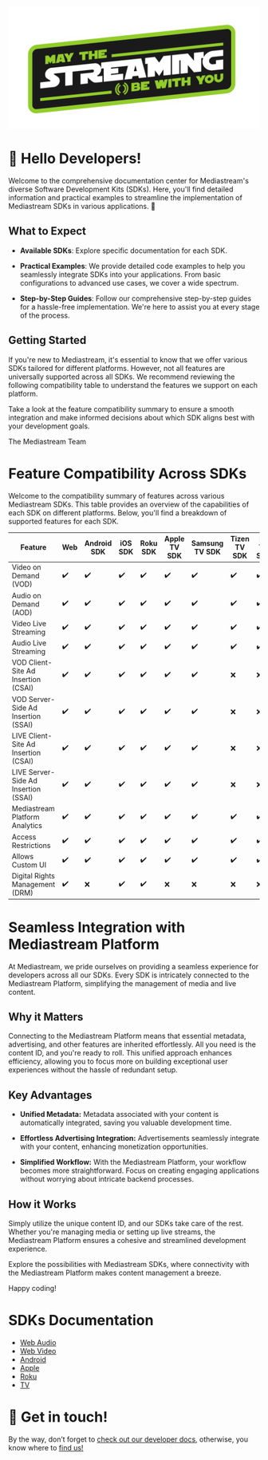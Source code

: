 
![Welcome](/images/streaming_be_with_you.png)
# 👋 Hello Developers!

Welcome to the comprehensive documentation center for Mediastream's diverse Software Development Kits (SDKs). Here, you'll find detailed information and practical examples to streamline the implementation of Mediastream SDKs in various applications. 🚀

## What to Expect

- **Available SDKs**: Explore specific documentation for each SDK.

- **Practical Examples**: We provide detailed code examples to help you seamlessly integrate SDKs into your applications. From basic configurations to advanced use cases, we cover a wide spectrum.

- **Step-by-Step Guides**: Follow our comprehensive step-by-step guides for a hassle-free implementation. We're here to assist you at every stage of the process.

## Getting Started

If you're new to Mediastream, it's essential to know that we offer various SDKs tailored for different platforms. However, not all features are universally supported across all SDKs. We recommend reviewing the following compatibility table to understand the features we support on each platform.

Take a look at the feature compatibility summary to ensure a smooth integration and make informed decisions about which SDK aligns best with your development goals.

The Mediastream Team


# Feature Compatibility Across SDKs

Welcome to the compatibility summary of features across various Mediastream SDKs. This table provides an overview of the capabilities of each SDK on different platforms. Below, you'll find a breakdown of supported features for each SDK.

| Feature                       | Web | Android SDK | iOS SDK | Roku SDK | Apple TV SDK | Samsung TV SDK | Tizen TV SDK | LG TV SDK | Android TV SDK |
|-------------------------------|-------------|-------------|---------|----------|--------------|-----------------|-----------------|--------------|--------------|
| Video on Demand (VOD)         | ✔️           | ✔️           | ✔️       | ✔️        | ✔️            | ✔️               | ✔️               | ✔️               | ✔️               |
| Audio on Demand (AOD)         | ✔️           | ✔️           | ✔️       | ✔️        | ✔️            | ✔️               | ✔️               | ✔️               | ✔️               |
| Video Live Streaming          | ✔️           | ✔️           | ✔️       | ✔️        | ✔️            | ✔️               | ✔️               | ✔️               | ✔️               |
| Audio Live Streaming          | ✔️           | ✔️           | ✔️       | ✔️        | ✔️            | ✔️               | ✔️               | ✔️               | ✔️               |
| VOD Client-Site Ad Insertion (CSAI)| ✔️           | ✔️           | ✔️       | ✔️        | ✔️            | ✔️               | ❌               | ❌               | ✔️               |
| VOD Server-Side Ad Insertion (SSAI)| ✔️           | ✔️           | ✔️       | ✔️        | ✔️            | ✔️               | ❌               | ❌               | ✔️               |
| LIVE Client-Site Ad Insertion (CSAI)| ✔️           | ✔️           | ✔️       | ✔️        | ✔️            | ✔️               | ❌               | ❌               | ✔️               |
| LIVE Server-Side Ad Insertion (SSAI)| ✔️           | ✔️           | ✔️       | ✔️        | ✔️            | ✔️               | ❌               | ❌               | ✔️               |
| Mediastream Platform Analytics| ✔️           | ✔️           | ✔️       | ✔️        | ✔️            | ✔️               | ✔️               | ✔️               | ✔️               |
| Access Restrictions | ✔️           | ✔️           | ✔️       | ✔️        | ✔️            | ✔️               | ✔️               | ✔️               | ✔️               |
| Allows Custom UI              | ✔️           | ✔️           | ✔️       | ✔️        | ✔️            | ✔️               | ✔️               | ✔️               | ✔️               |
| Digital Rights Management (DRM)              | ✔️           | ❌           | ✔️       | ✔️        | ❌            | ❌               | ❌               | ❌               | ✔️               |

# Seamless Integration with Mediastream Platform

At Mediastream, we pride ourselves on providing a seamless experience for developers across all our SDKs. Every SDK is intricately connected to the Mediastream Platform, simplifying the management of media and live content.

## Why it Matters

Connecting to the Mediastream Platform means that essential metadata, advertising, and other features are inherited effortlessly. All you need is the content ID, and you're ready to roll. This unified approach enhances efficiency, allowing you to focus more on building exceptional user experiences without the hassle of redundant setup.

## Key Advantages

- **Unified Metadata:** Metadata associated with your content is automatically integrated, saving you valuable development time.

- **Effortless Advertising Integration:** Advertisements seamlessly integrate with your content, enhancing monetization opportunities.

- **Simplified Workflow:** With the Mediastream Platform, your workflow becomes more straightforward. Focus on creating engaging applications without worrying about intricate backend processes.

## How it Works

Simply utilize the unique content ID, and our SDKs take care of the rest. Whether you're managing media or setting up live streams, the Mediastream Platform ensures a cohesive and streamlined development experience.

Explore the possibilities with Mediastream SDKs, where connectivity with the Mediastream Platform makes content management a breeze.

Happy coding!

# SDKs Documentation

- [Web Audio](/web/audio/README.md)
- [Web Video](/web/video/README.md)
- [Android](/android/README.md)
- [Apple](/apple/README.md)
- [Roku](/roku/README.md)
- [TV](/tv/README.md)

# 💭 Get in touch!

By the way, don’t forget to [check out our developer docs](https://platform.mediastre.am/developer), otherwise, you know where to [find us!](https://www.mediastream.co/en/contact)
